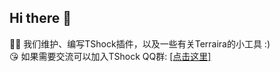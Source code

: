 ## Hi there 👋

🙋‍♀️ 我们维护、编写TShock插件，以及一些有关Terraira的小工具 :)  
😘 如果需要交流可以加入TShock QQ群: [[点击这里]](https://qm.qq.com/cgi-bin/qm/qr?k=54tOesIU5g13yVBNFIuMBQ6AzjgE6f0m&jump_from=webapi&authKey=6jzafzJEqQGzq7b2mAHBw+Ws5uOdl83iIu7CvFmrfm/Xxbo2kNHKSNXJvDGYxhSW)
